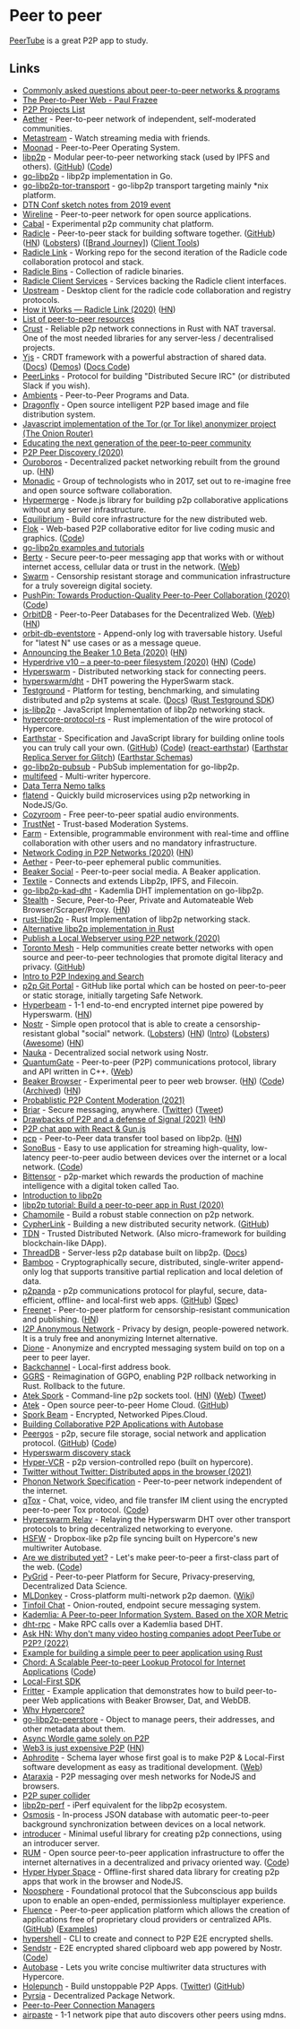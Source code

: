 # Peer to peer

[PeerTube](https://github.com/Chocobozzz/PeerTube) is a great P2P app to study.

## Links

- [Commonly asked questions about peer-to-peer networks & programs](https://github.com/noffle/p2p-faq/)
- [The Peer-to-Peer Web - Paul Frazee](https://www.youtube.com/watch?v=-ep0ZIe6i10)
- [P2P Projects List](https://github.com/moshest/p2p-index)
- [Aether](https://github.com/nehbit/aether) - Peer-to-peer network of independent, self-moderated communities.
- [Metastream](https://github.com/samuelmaddock/metastream) - Watch streaming media with friends.
- [Moonad](https://github.com/moonad/Whitepaper) - Peer-to-Peer Operating System.
- [libp2p](https://libp2p.io/) - Modular peer-to-peer networking stack (used by IPFS and others). ([GitHub](https://github.com/libp2p)) ([Code](https://github.com/libp2p/libp2p))
- [go-libp2p](https://github.com/libp2p/go-libp2p) - libp2p implementation in Go.
- [go-libp2p-tor-transport](https://github.com/berty/go-libp2p-tor-transport) - go-libp2p transport targeting mainly \*nix platform.
- [DTN Conf sketch notes from 2019 event](https://twitter.com/_lrlna/status/1129361644134567936)
- [Wireline](https://www.wireline.io/#about) - Peer-to-peer network for open source applications.
- [Cabal](https://cabal.chat/) - Experimental p2p community chat platform.
- [Radicle](https://radicle.xyz/) - Peer-to-peer stack for building software together. ([GitHub](https://github.com/radicle-dev)) ([HN](https://news.ycombinator.com/item?id=25313010)) ([Lobsters](https://lobste.rs/s/6tbq79/radicle_peer_peer_stack_for_code)) ([[Brand Journey](https://twitter.com/brandonhaslegs/status/1334207549273419777)]) ([Client Tools](https://github.com/radicle-dev/radicle-client-tools))
- [Radicle Link](https://github.com/radicle-dev/radicle-link) - Working repo for the second iteration of the Radicle code collaboration protocol and stack.
- [Radicle Bins](https://github.com/radicle-dev/radicle-bins) - Collection of radicle binaries.
- [Radicle Client Services](https://github.com/radicle-dev/radicle-client-services) - Services backing the Radicle client interfaces.
- [Upstream](https://github.com/radicle-dev/radicle-upstream) - Desktop client for the radicle code collaboration and registry protocols.
- [How it Works — Radicle Link (2020)](https://radicle.xyz/radicle-link.html) ([HN](https://news.ycombinator.com/item?id=24382589))
- [List of peer-to-peer resources](https://github.com/kgryte/awesome-peer-to-peer)
- [Crust](https://github.com/maidsafe/crust) - Reliable p2p network connections in Rust with NAT traversal. One of the most needed libraries for any server-less / decentralised projects.
- [Yjs](https://github.com/yjs/yjs) - CRDT framework with a powerful abstraction of shared data. ([Docs](https://docs.yjs.dev/)) ([Demos](https://github.com/yjs/yjs-demos)) ([Docs Code](https://github.com/yjs/docs))
- [PeerLinks](https://github.com/peerlinks/peerlinks) - Protocol for building "Distributed Secure IRC" (or distributed Slack if you wish).
- [Ambients](https://github.com/aphelionz/ambients) - Peer-to-Peer Programs and Data.
- [Dragonfly](https://github.com/dragonflyoss/Dragonfly) - Open source intelligent P2P based image and file distribution system.
- [Javascript implementation of the Tor (or Tor like) anonymizer project (The Onion Router)](https://github.com/Ayms/node-Tor)
- [Educating the next generation of the peer-to-peer community](https://accessp2p.xyz/)
- [P2P Peer Discovery (2020)](https://jsantell.com/p2p-peer-discovery)
- [Ouroboros](https://ouroboros.rocks/) - Decentralized packet networking rebuilt from the ground up. ([HN](https://news.ycombinator.com/item?id=22052416))
- [Monadic](https://monadic.xyz/) - Group of technologists who in 2017, set out to re-imagine free and open source software collaboration.
- [Hypermerge](https://github.com/automerge/hypermerge) - Node.js library for building p2p collaborative applications without any server infrastructure.
- [Equilibrium](https://equilibrium.co/) - Build core infrastructure for the new distributed web.
- [Flok](https://munshkr.github.io/flok/) - Web-based P2P collaborative editor for live coding music and graphics. ([Code](https://github.com/munshkr/flok))
- [go-libp2p examples and tutorials](https://github.com/libp2p/go-libp2p-examples)
- [Berty](https://github.com/berty/berty) - Secure peer-to-peer messaging app that works with or without internet access, cellular data or trust in the network. ([Web](https://berty.tech/))
- [Swarm](https://github.com/ethersphere/swarm) - Censorship resistant storage and communication infrastructure for a truly sovereign digital society.
- [PushPin: Towards Production-Quality Peer-to-Peer Collaboration (2020)](https://martin.kleppmann.com/papers/pushpin-papoc20.pdf) ([Code](https://github.com/ept/pushpin-papoc))
- [OrbitDB](https://github.com/orbitdb/orbit-db) - Peer-to-Peer Databases for the Decentralized Web. ([Web](https://orbitdb.org/)) ([HN](https://news.ycombinator.com/item?id=26310094))
- [orbit-db-eventstore](https://github.com/orbitdb/orbit-db-eventstore) - Append-only log with traversable history. Useful for "latest N" use cases or as a message queue.
- [Announcing the Beaker 1.0 Beta (2020)](https://beakerbrowser.com/2020/05/14/beaker-1-0-beta.html) ([HN](https://news.ycombinator.com/item?id=23182775))
- [Hyperdrive v10 – a peer-to-peer filesystem (2020)](https://blog.hypercore-protocol.org/posts/announcing-hyperdrive-10/) ([HN](https://news.ycombinator.com/item?id=23180572)) ([Code](https://github.com/hypercore-protocol/hyperdrive))
- [Hyperswarm](https://github.com/hyperswarm/hyperswarm) - Distributed networking stack for connecting peers.
- [hyperswarm/dht](https://github.com/hyperswarm/dht) - DHT powering the HyperSwarm stack.
- [Testground](https://github.com/testground/testground) - Platform for testing, benchmarking, and simulating distributed and p2p systems at scale. ([Docs](https://docs.testground.ai/)) ([Rust Testground SDK](https://github.com/testground/sdk-rust))
- [js-libp2p](https://github.com/libp2p/js-libp2p) - JavaScript Implementation of libp2p networking stack.
- [hypercore-protocol-rs](https://github.com/Frando/hypercore-protocol-rs) - Rust implementation of the wire protocol of Hypercore.
- [Earthstar](https://earthstar-project.org/) - Specification and JavaScript library for building online tools you can truly call your own. ([GitHub](https://github.com/earthstar-project)) ([Code](https://github.com/earthstar-project/earthstar)) ([react-earthstar](https://github.com/earthstar-project/react-earthstar)) ([Earthstar Replica Server for Glitch](https://github.com/earthstar-project/replica-server-glitch)) ([Earthstar Schemas](https://github.com/earthstar-project/earthstar-schemas))
- [go-libp2p-pubsub](https://github.com/libp2p/go-libp2p-pubsub) - PubSub implementation for go-libp2p.
- [multifeed](https://github.com/kappa-db/multifeed) - Multi-writer hypercore.
- [Data Terra Nemo talks](https://www.youtube.com/channel/UCp-7zAsouqg4LP4xULhYhcg/videos)
- [flatend](https://github.com/lithdew/flatend) - Quickly build microservices using p2p networking in NodeJS/Go.
- [Cozyroom](https://cozyroom.xyz/) - Free peer-to-peer spatial audio environments.
- [TrustNet](https://cblgh.org/articles/trustnet.html) - Trust-based Moderation Systems.
- [Farm](https://github.com/inkandswitch/farm) - Extensible, programmable environment with real-time and offline collaboration with other users and no mandatory infrastructure.
- [Network Coding in P2P Networks (2020)](https://adlrocha.substack.com/p/adlrocha-network-coding-in-p2p-networks) ([HN](https://news.ycombinator.com/item?id=24250739))
- [Aether](https://getaether.net/) - Peer-to-peer ephemeral public communities.
- [Beaker Social](https://github.com/beakerbrowser/social) - Peer-to-peer social media. A Beaker application.
- [Textile](https://github.com/textileio/textile) - Connects and extends Libp2p, IPFS, and Filecoin.
- [go-libp2p-kad-dht](https://github.com/libp2p/go-libp2p-kad-dht) - Kademlia DHT implementation on go-libp2p.
- [Stealth](https://github.com/tholian-network/stealth) - Secure, Peer-to-Peer, Private and Automateable Web Browser/Scraper/Proxy. ([HN](https://news.ycombinator.com/item?id=24816376))
- [rust-libp2p](https://github.com/libp2p/rust-libp2p) - Rust Implementation of libp2p networking stack.
- [Alternative libp2p implementation in Rust](https://github.com/netwarps/libp2p-rs)
- [Publish a Local Webserver using P2P network (2020)](https://support.diode.io/article/ss32engxlq)
- [Toronto Mesh](https://tomesh.net/) - Help communities create better networks with open source and peer-to-peer technologies that promote digital literacy and privacy. ([GitHub](https://github.com/tomeshnet))
- [Intro to P2P Indexing and Search](https://github.com/hypercore-protocol/p2p-indexing-and-search)
- [p2p Git Portal](https://github.com/happybeing/p2p-git-portal-poc) - GitHub like portal which can be hosted on peer-to-peer or static storage, initially targeting Safe Network.
- [Hyperbeam](https://github.com/mafintosh/hyperbeam) - 1-1 end-to-end encrypted internet pipe powered by Hyperswarm. ([HN](https://news.ycombinator.com/item?id=25407174))
- [Nostr](https://github.com/fiatjaf/nostr) - Simple open protocol that is able to create a censorship-resistant global "social" network. ([Lobsters](https://lobste.rs/s/bxguql/nostr_notes_other_stuff_transmitted_by)) ([HN](https://news.ycombinator.com/item?id=29749061)) ([Intro](https://wiki.wellorder.net/post/nostr-intro/)) ([Lobsters](https://lobste.rs/s/mv74ka/nostr_introduction)) ([Awesome](https://github.com/aljazceru/awesome-nostr)) ([HN](https://news.ycombinator.com/item?id=33746360))
- [Nauka](https://github.com/basantagoswami/nauka) - Decentralized social network using Nostr.
- [QuantumGate](https://github.com/kareldonk/QuantumGate) - Peer-to-peer (P2P) communications protocol, library and API written in C++. ([Web](http://www.quantumgate.org/))
- [Beaker Browser](https://beakerbrowser.com/) - Experimental peer to peer web browser. ([HN](https://news.ycombinator.com/item?id=25753908)) ([Code](https://github.com/beakerbrowser/beaker)) ([Archived](https://github.com/beakerbrowser/beaker/blob/master/archive-notice.md)) ([HN](https://news.ycombinator.com/item?id=34154896))
- [Probablistic P2P Content Moderation (2021)](https://generativist.falsifiable.com/metaverse/probablistic-p2p-content-moderation)
- [Briar](https://briarproject.org/) - Secure messaging, anywhere. ([Twitter](https://twitter.com/BriarApp)) ([Tweet](https://twitter.com/andrestaltz/status/1497632169673506816))
- [Drawbacks of P2P and a defense of Signal (2021)](https://changelog.complete.org/archives/10216-the-hidden-drawbacks-of-p2p-and-a-defense-of-signal) ([HN](https://news.ycombinator.com/item?id=25976439))
- [P2P chat app with React & Gun.js](https://github.com/dabit3/react-p2p-messaging)
- [pcp](https://github.com/dennis-tra/pcp) - Peer-to-Peer data transfer tool based on libp2p. ([HN](https://news.ycombinator.com/item?id=26124236))
- [SonoBus](https://sonobus.net/) - Easy to use application for streaming high-quality, low-latency peer-to-peer audio between devices over the internet or a local network. ([Code](https://github.com/essej/sonobus))
- [Bittensor](https://github.com/opentensor/bittensor) - p2p-market which rewards the production of machine intelligence with a digital token called Tao.
- [Introduction to libp2p](https://proto.school/introduction-to-libp2p)
- [libp2p tutorial: Build a peer-to-peer app in Rust (2020)](https://blog.logrocket.com/libp2p-tutorial-build-a-peer-to-peer-app-in-rust/)
- [Chamomile](https://github.com/cypherlink/chamomile) - Build a robust stable connection on p2p network.
- [CypherLink](https://cypherlink.io/) - Building a new distributed security network. ([GitHub](https://github.com/cypherlink))
- [TDN](https://github.com/cypherlink/TDN) - Trusted Distributed Network. (Also micro-framework for building blockchain-like DApp).
- [ThreadDB](https://github.com/textileio/go-threads) - Server-less p2p database built on libp2p. ([Docs](https://docs.textile.io/threads/))
- [Bamboo](https://github.com/AljoschaMeyer/bamboo) - Cryptographically secure, distributed, single-writer append-only log that supports transitive partial replication and local deletion of data.
- [p2panda](https://p2panda.org/) - p2p communications protocol for playful, secure, data-efficient, offline- and local-first web apps. ([GitHub](https://github.com/p2panda)) ([Spec](https://github.com/p2panda/design-document))
- [Freenet](https://freenetproject.org/index.html) - Peer-to-peer platform for censorship-resistant communication and publishing. ([HN](https://news.ycombinator.com/item?id=28587220))
- [I2P Anonymous Network](https://geti2p.net/en/) - Privacy by design, people-powered network. It is a truly free and anonymizing Internet alternative.
- [Dione](https://github.com/Dione-Software/dione) - Anonymize and encrypted messaging system build on top on a peer to peer layer.
- [Backchannel](https://github.com/inkandswitch/backchannel) - Local-first address book.
- [GGRS](https://github.com/gschup/ggrs) - Reimagination of GGPO, enabling P2P rollback networking in Rust. Rollback to the future.
- [Atek Spork](https://github.com/atek-cloud/spork) - Command-line p2p sockets tool. ([HN](https://news.ycombinator.com/item?id=28915872)) ([Web](https://spork.sh/)) ([Tweet](https://twitter.com/pfrazee/status/1453113591939403780))
- [Atek](https://atek.cloud/) - Open source peer-to-peer Home Cloud. ([GitHub](https://github.com/atek-cloud))
- [Spork Beam](https://atek.cloud/blog/spork-beam) - Encrypted, Networked Pipes.Cloud.
- [Building Collaborative P2P Applications with Autobase](https://github.com/hypercore-protocol/p2p-multiwriter-with-autobase)
- [Peergos](https://peergos.org/) - p2p, secure file storage, social network and application protocol. ([GitHub](https://github.com/Peergos)) ([Code](https://github.com/Peergos/Peergos))
- [Hyperswarm discovery stack](https://github.com/hyperswarm/discovery)
- [Hyper-VCR](https://github.com/pfrazee/hyper-vcr) - p2p version-controlled repo (built on hypercore).
- [Twitter without Twitter: Distributed apps in the browser (2021)](https://www.youtube.com/watch?v=YJ6hX_x4_tw)
- [Phonon Network Specification](https://github.com/GridPlus/phonon-network) - Peer-to-peer network independent of the internet.
- [qTox](https://qtox.github.io/) - Chat, voice, video, and file transfer IM client using the encrypted peer-to-peer Tox protocol. ([Code](https://github.com/qTox/qTox))
- [Hyperswarm Relay](https://github.com/hyperswarm/dht-relay) - Relaying the Hyperswarm DHT over other transport protocols to bring decentralized networking to everyone.
- [HSFW](https://github.com/pfrazee/hyper-sfw) - Dropbox-like p2p file syncing built on Hypercore's new multiwriter Autobase.
- [Are we distributed yet?](https://arewedistributedyet.com/) - Let's make peer-to-peer a first-class part of the web. ([Code](https://github.com/arewedistributedyet/arewedistributedyet))
- [PyGrid](https://github.com/OpenMined/PyGrid) - Peer-to-peer Platform for Secure, Privacy-preserving, Decentralized Data Science.
- [MLDonkey](https://github.com/ygrek/mldonkey) - Cross-platform multi-network p2p daemon. ([Wiki](http://mldonkey.sourceforge.net/Main_Page))
- [Tinfoil Chat](https://github.com/maqp/tfc) - Onion-routed, endpoint secure messaging system.
- [Kademlia: A Peer-to-peer Information System. Based on the XOR Metric](https://pdos.csail.mit.edu/~petar/papers/maymounkov-kademlia-lncs.pdf)
- [dht-rpc](https://github.com/mafintosh/dht-rpc) - Make RPC calls over a Kademlia based DHT.
- [Ask HN: Why don't many video hosting companies adopt PeerTube or P2P? (2022)](https://news.ycombinator.com/item?id=30539791)
- [Example for building a simple peer to peer application using Rust](https://github.com/zupzup/rust-peer-to-peer-example)
- [Chord: A Scalable Peer-to-peer Lookup Protocol for Internet Applications](https://pdos.csail.mit.edu/papers/ton:chord/paper-ton.pdf) ([Code](https://github.com/arriqaaq/chord))
- [Local-First SDK](https://github.com/cloudpeers/tlfs)
- [Fritter](https://github.com/beakerbrowser/fritter) - Example application that demonstrates how to build peer-to-peer Web applications with Beaker Browser, Dat, and WebDB.
- [Why Hypercore?](https://github.com/pfrazee/why-hypercore)
- [go-libp2p-peerstore](https://github.com/libp2p/go-libp2p-peerstore) - Object to manage peers, their addresses, and other metadata about them.
- [Async Wordle game solely on P2P](https://github.com/p2p-games/wordle)
- [Web3 is just expensive P2P](https://netfuture.ch/2022/05/web3-is-just-expensive-p2p/) ([HN](https://news.ycombinator.com/item?id=31396329))
- [Aphrodite](https://github.com/tantaman/aphrodite) - Schema layer whose first goal is to make P2P & Local-First software development as easy as traditional development. ([Web](https://aphrodite.sh/))
- [Ataraxia](https://github.com/aholstenson/ataraxia) - P2P messaging over mesh networks for NodeJS and browsers.
- [P2P super collider](https://github.com/socketsupply/p2p-supercollider)
- [libp2p-perf](https://github.com/mxinden/libp2p-perf) - iPerf equivalent for the libp2p ecosystem.
- [Osmosis](https://github.com/ar-nelson/osmosis-js) - In-process JSON database with automatic peer-to-peer background synchronization between devices on a local network.
- [introducer](https://github.com/socketsupply/introducer) - Minimal useful library for creating p2p connections, using an introducer server.
- [RUM](https://rumsystem.net/) - Open source peer-to-peer application infrastructure to offer the internet alternatives in a decentralized and privacy oriented way. ([Code](https://github.com/rumsystem/quorum))
- [Hyper Hyper Space](https://github.com/hyperhyperspace/hyperhyperspace-core) - Offline-first shared data library for creating p2p apps that work in the browser and NodeJS.
- [Noosphere](https://github.com/subconsciousnetwork/noosphere) - Foundational protocol that the Subconscious app builds upon to enable an open-ended, permissionless multiplayer experience.
- [Fluence](https://fluence.dev/docs/learn/overview) - Peer-to-peer application platform which allows the creation of applications free of proprietary cloud providers or centralized APIs. ([GitHub](https://github.com/fluencelabs)) ([Examples](https://github.com/fluencelabs/examples))
- [hypershell](https://github.com/holepunchto/hypershell) - CLI to create and connect to P2P E2E encrypted shells.
- [Sendstr](https://sendstr.com/) - E2E encrypted shared clipboard web app powered by Nostr. ([Code](https://github.com/vilm3r/sendstr-web))
- [Autobase](https://github.com/holepunchto/autobase) - Lets you write concise multiwriter data structures with Hypercore.
- [Holepunch](https://holepunch.to/) - Build unstoppable P2P Apps. ([Twitter](https://twitter.com/holepunch_to)) ([GitHub](https://github.com/holepunchto))
- [Pyrsia](https://github.com/pyrsia/pyrsia) - Decentralized Package Network.
- [Peer-to-Peer Connection Managers](https://github.com/mycognosist/p2p-connection-managers)
- [airpaste](https://github.com/mafintosh/airpaste) - 1-1 network pipe that auto discovers other peers using mdns.
